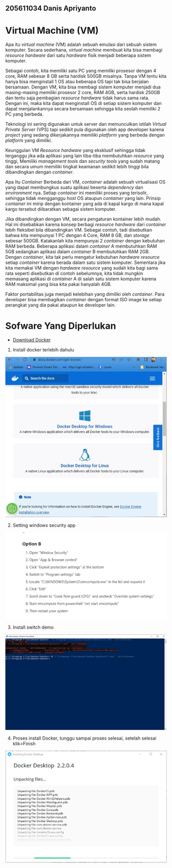 
## 205611034 Danis Apriyanto

# Virtual Machine (VM)

Apa itu _virtual machine_ (VM) adalah sebuah emulasi dari sebuah sistem komputer. Secara sederhana, _virtual machine_ membuat kita bisa membagi _resource hardware_ dari satu _hardware_ fisik menjadi beberapa sistem komputer.

Sebagai contoh, kita memiliki satu PC yang memiliki prosesor dengan 4 core, RAM sebesar 8 GB serta hardisk 500GB misalnya. Tanpa VM tentu kita hanya bisa menginstall 1 OS atau beberapa OS tapi tak bisa berjalan bersamaan. Dengan VM, kita bisa membagi sistem komputer menjadi dua masing-masing memiliki prosesor 2 core, RAM 4GB, serta hardisk 250GB dan tentu saja pembagian _resource hardware_ tidak harus sama rata. Dengan ini, maka kita dapat menginstall OS di setiap sistem komputer dan dapat menjalankannya secara bersamaan sehingga kita seolah memiliki 2 PC yang berbeda.

Teknologi ini sering digunakan untuk server dan memunculkan istilah _Virtual Private Server_ (VPS) tapi sedikit pula digunakan oleh app developer karena _project_ yang sedang dikerjakannya memiliki _platform_ yang berbeda dengan _platform_ yang dimiliki.

Keunggulan VM _Resource hardware_ yang eksklusif sehingga tidak terganggu jika ada aplikasi yang lain tiba-tiba membutuhkan _resource_ yang tinggi, Memiliki _management tools_ dan _security tools_ yang sudah matang dan secara umum memiliki tingkat keamanan sedikit lebih tinggi bila dibandingkan dengan _container_.

Apa Itu _Container_ Berbeda dari VM, _container_ adalah sebuah virtualisasi OS yang dapat membungkus suatu aplikasi beserta _dependency_ dan _environment_ nya. Setiap _container_ ini memiliki proses yang terisolir, sehingga tidak mengganggu _host_ OS ataupun _container_ yang lain. Prinsip _container_ ini mirip dengan kontainer yang ada di kapal kargo di mana kapal kargo tersebut diibaratkan sebagai sistem komputer.

Jika dibandingkan dengan VM, secara pengaturan kontainer lebih mudah. Hal ini disebabkan karena konsep berbagi _resource hardware_ dari _container_ lebih fleksibel bila dibandingkan VM. Sebagai contoh, tadi disebutkan bahwa kita mempunyai 1 PC dengan 4 Core, RAM 8 GB, dan _storage_ sebesar 500GB. Katakanlah kita mempunyai 2 _container_ dengan kebutuhan RAM berbeda. Beberapa aplikasi dalam _container_ A membutuhkan RAM 5GB sedangkan aplikasi dalam _container_ B membutuhkan RAM 2GB. Dengan _container_, kita tak perlu mengatur kebutuhan _hardware resource_ setiap _container_ karena berada dalam satu sistem komputer. Sementara jika kita memakai VM dengan _hardware resource_ yang sudah kita bagi sama rata seperti disebutkan di contoh sebelumnya, kita tidak mungkin memasang aplikasi di _container_ A di salah satu sistem komputer karena RAM maksimal yang bisa kita pakai hanyalah 4GB.

Faktor portabilitas juga menjadi kelebihan yang dimiliki oleh _container_. Para developer bisa membagikan _container_ dengan format ISO image ke setiap perangkat yang dia pakai ataupun ke developer lain.


# Sofware Yang Diperlukan

* [Download Docker](https://docs.docker.com/get-docker/)

1. Install docker terlebih dahulu

![](img/img8.jpg)

2. Setting windows security app

![](img/img7.jpg)

3. Install switch demo

![](img/img9.jpg)

4. Proses install Docker, tunggu sampai proses selesai, setelah selesai klik>Finish

![](img/img10.jpg)